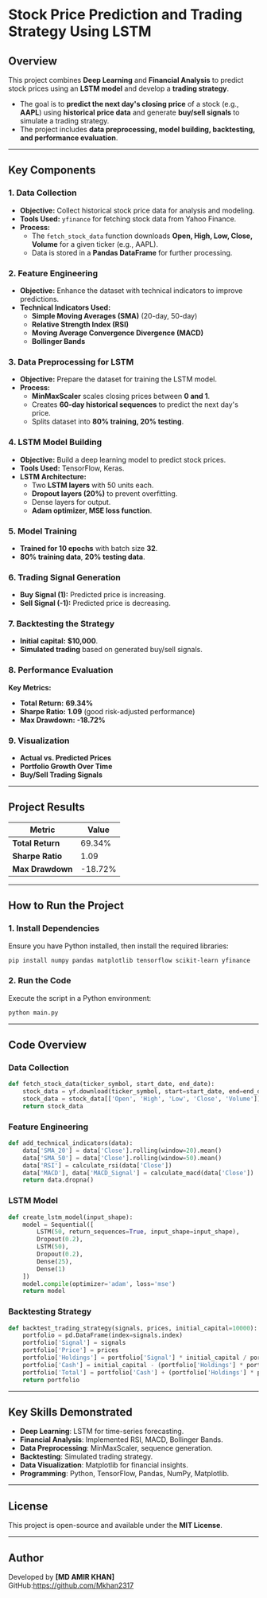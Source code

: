 

# Stock Price Prediction and Trading Strategy Using LSTM  

## Overview  
This project combines **Deep Learning** and **Financial Analysis** to predict stock prices using an **LSTM model** and develop a **trading strategy**.  
- The goal is to **predict the next day's closing price** of a stock (e.g., **AAPL**) using **historical price data** and generate **buy/sell signals** to simulate a trading strategy.  
- The project includes **data preprocessing, model building, backtesting, and performance evaluation**.  

---

## **Key Components**  

### **1. Data Collection**  
- **Objective:** Collect historical stock price data for analysis and modeling.  
- **Tools Used:** `yfinance` for fetching stock data from Yahoo Finance.  
- **Process:**  
  - The `fetch_stock_data` function downloads **Open, High, Low, Close, Volume** for a given ticker (e.g., AAPL).  
  - Data is stored in a **Pandas DataFrame** for further processing.  

### **2. Feature Engineering**  
- **Objective:** Enhance the dataset with technical indicators to improve predictions.  
- **Technical Indicators Used:**  
  - **Simple Moving Averages (SMA)** (20-day, 50-day)  
  - **Relative Strength Index (RSI)**  
  - **Moving Average Convergence Divergence (MACD)**  
  - **Bollinger Bands**  

### **3. Data Preprocessing for LSTM**  
- **Objective:** Prepare the dataset for training the LSTM model.  
- **Process:**  
  - **MinMaxScaler** scales closing prices between **0 and 1**.  
  - Creates **60-day historical sequences** to predict the next day's price.  
  - Splits dataset into **80% training, 20% testing**.  

### **4. LSTM Model Building**  
- **Objective:** Build a deep learning model to predict stock prices.  
- **Tools Used:** TensorFlow, Keras.  
- **LSTM Architecture:**  
  - Two **LSTM layers** with 50 units each.  
  - **Dropout layers (20%)** to prevent overfitting.  
  - Dense layers for output.  
  - **Adam optimizer, MSE loss function**.  

### **5. Model Training**  
- **Trained for 10 epochs** with batch size **32**.  
- **80% training data**, **20% testing data**.  

### **6. Trading Signal Generation**  
- **Buy Signal (1):** Predicted price is increasing.  
- **Sell Signal (-1):** Predicted price is decreasing.  

### **7. Backtesting the Strategy**  
- **Initial capital:** **$10,000**.  
- **Simulated trading** based on generated buy/sell signals.  

### **8. Performance Evaluation**  
**Key Metrics:**  
- **Total Return:** **69.34%**  
- **Sharpe Ratio:** **1.09** (good risk-adjusted performance)  
- **Max Drawdown:** **-18.72%**  

### **9. Visualization**  
- **Actual vs. Predicted Prices**  
- **Portfolio Growth Over Time**  
- **Buy/Sell Trading Signals**  

---

## **Project Results**  
| Metric          | Value  |  
|----------------|--------|  
| **Total Return** | 69.34%  |  
| **Sharpe Ratio** | 1.09  |  
| **Max Drawdown** | -18.72%  |  

---

## **How to Run the Project**  

### **1. Install Dependencies**  
Ensure you have Python installed, then install the required libraries:  
```bash
pip install numpy pandas matplotlib tensorflow scikit-learn yfinance
```

### **2. Run the Code**  
Execute the script in a Python environment:  
```bash
python main.py
```

---

## **Code Overview**  

### **Data Collection**  
```python
def fetch_stock_data(ticker_symbol, start_date, end_date):
    stock_data = yf.download(ticker_symbol, start=start_date, end=end_date)
    stock_data = stock_data[['Open', 'High', 'Low', 'Close', 'Volume']]
    return stock_data
```

### **Feature Engineering**  
```python
def add_technical_indicators(data):
    data['SMA_20'] = data['Close'].rolling(window=20).mean()
    data['SMA_50'] = data['Close'].rolling(window=50).mean()
    data['RSI'] = calculate_rsi(data['Close'])
    data['MACD'], data['MACD_Signal'] = calculate_macd(data['Close'])
    return data.dropna()
```

### **LSTM Model**  
```python
def create_lstm_model(input_shape):
    model = Sequential([
        LSTM(50, return_sequences=True, input_shape=input_shape),
        Dropout(0.2),
        LSTM(50),
        Dropout(0.2),
        Dense(25),
        Dense(1)
    ])
    model.compile(optimizer='adam', loss='mse')
    return model
```

### **Backtesting Strategy**  
```python
def backtest_trading_strategy(signals, prices, initial_capital=10000):
    portfolio = pd.DataFrame(index=signals.index)
    portfolio['Signal'] = signals
    portfolio['Price'] = prices
    portfolio['Holdings'] = portfolio['Signal'] * initial_capital / portfolio['Price']
    portfolio['Cash'] = initial_capital - (portfolio['Holdings'] * portfolio['Price'])
    portfolio['Total'] = portfolio['Cash'] + (portfolio['Holdings'] * portfolio['Price'])
    return portfolio
```

---

## **Key Skills Demonstrated**  
- **Deep Learning**: LSTM for time-series forecasting.  
- **Financial Analysis**: Implemented RSI, MACD, Bollinger Bands.  
- **Data Preprocessing**: MinMaxScaler, sequence generation.  
- **Backtesting**: Simulated trading strategy.  
- **Data Visualization**: Matplotlib for financial insights.  
- **Programming**: Python, TensorFlow, Pandas, NumPy, Matplotlib.  

---


## **License**  
This project is open-source and available under the **MIT License**.  

---

## **Author**  
Developed by **[MD AMIR KHAN]**  
GitHub:https://github.com/Mkhan2317 



